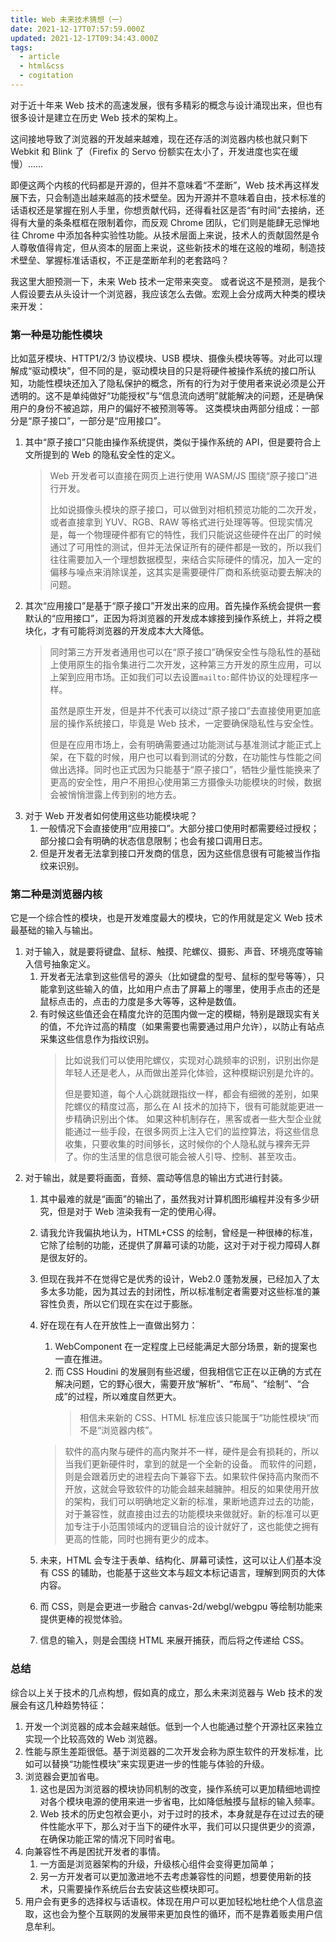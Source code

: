 ```yaml
---
title: Web 未来技术猜想（一）
date: 2021-12-17T07:57:59.000Z
updated: 2021-12-17T09:34:43.000Z
tags:
  - article
  - html&css
  - cogitation
---
```


对于近十年来 Web 技术的高速发展，很有多精彩的概念与设计涌现出来，但也有很多设计是建立在历史 Web 技术的架构上。

这间接地导致了浏览器的开发越来越难，现在还存活的浏览器内核也就只剩下 Webkit 和 Blink 了（Firefix 的 Servo 份额实在太小了，开发进度也实在缓慢）……

即便这两个内核的代码都是开源的，但并不意味着“不垄断”，Web 技术再这样发展下去，只会制造出越来越高的技术壁垒。因为开源并不意味着自由，技术标准的话语权还是掌握在别人手里，你想贡献代码，还得看社区是否“有时间”去接纳，还得有大量的条条框框在限制着你，而反观 Chrome 团队，它们则是能肆无忌惮地往 Chrome 中添加各种实验性功能。从技术层面上来说，技术人的贡献固然是令人尊敬值得肯定，但从资本的层面上来说，这些新技术的堆在这般的堆砌，制造技术壁垒、掌握标准话语权，不正是垄断牟利的老套路吗？

我这里大胆预测一下，未来 Web 技术一定带来突变。
或者说这不是预测，是我个人假设要去从头设计一个浏览器，我应该怎么去做。宏观上会分成两大种类的模块来开发：

### 第一种是功能性模块

比如蓝牙模块、HTTP1/2/3 协议模块、USB 模块、摄像头模块等等。对此可以理解成“驱动模块”，但不同的是，驱动模块目的只是将硬件被操作系统的接口所认知，功能性模块还加入了隐私保护的概念，所有的行为对于使用者来说必须是公开透明的。这不是单纯做好“功能授权”与“信息流向透明”就能解决的问题，还是确保用户的身份不被追踪，用户的偏好不被预测等等。
这类模块由两部分组成：一部分是“原子接口”，一部分是“应用接口”。

1. 其中“原子接口”只能由操作系统提供，类似于操作系统的 API，但是要符合上文所提到的 Web 的隐私安全性的定义。
   > Web 开发者可以直接在网页上进行使用 WASM/JS 围绕“原子接口”进行开发。
   >
   > 比如说摄像头模块的原子接口，可以做到对相机预览功能的二次开发，或者直接拿到 YUV、RGB、RAW 等格式进行处理等等。但现实情况是，每一个物理硬件都有它的特性，我们只能说这些硬件在出厂的时候通过了可用性的测试，但并无法保证所有的硬件都是一致的，所以我们往往需要加入一个理想数据模型，来结合实际硬件的情况，加入一定的偏移与噪点来消除误差，这其实是需要硬件厂商和系统驱动要去解决的问题。
1. 其次“应用接口”是基于“原子接口”开发出来的应用。首先操作系统会提供一套默认的“应用接口”，正因为将浏览器的开发成本嫁接到操作系统上，并将之模块化，才有可能将浏览器的开发成本大大降低。
   > 同时第三方开发者通用也可以在“原子接口”确保安全性与隐私性的基础上使用原生的指令集进行二次开发，这种第三方开发的原生应用，可以上架到应用市场。正如我们可以去设置`mailto:`邮件协议的处理程序一样。
   >
   > 虽然是原生开发，但是并不代表可以绕过“原子接口”去直接使用更加底层的操作系统接口，毕竟是 Web 技术，一定要确保隐私性与安全性。
   >
   > 但是在应用市场上，会有明确需要通过功能测试与基准测试才能正式上架，在下载的时候，用户也可以看到测试的分数，在功能性与性能之间做出选择。同时也正式因为只能基于“原子接口”，牺牲少量性能换来了更高的安全性，用户不用担心使用第三方摄像头功能模块的时候，数据会被悄悄泄露上传到别的地方去。
1. 对于 Web 开发者如何使用这些功能模块呢？
   1. 一般情况下会直接使用“应用接口”。大部分接口使用时都需要经过授权；部分接口会有明确的状态信息限制；也会有接口调用日志。
   1. 但是开发者无法拿到接口开发商的信息，因为这些信息很有可能被当作指纹来识别。

### 第二种是浏览器内核

它是一个综合性的模块，也是开发难度最大的模块，它的作用就是定义 Web 技术最基础的输入与输出。

1. 对于输入，就是要将键盘、鼠标、触摸、陀螺仪、摄影、声音、环境亮度等输入信号抽象定义。
   1. 开发者无法拿到这些信号的源头（比如键盘的型号、鼠标的型号等等），只能拿到这些输入的值，比如用户点击了屏幕上的哪里，使用手点击的还是鼠标点击的，点击的力度是多大等等，这种是数值。
   1. 有时候这些值还会在精度允许的范围内做一定的模糊，特别是跟现实有关的值，不允许过高的精度（如果需要也需要通过用户允许），以防止有站点采集这些信息作为指纹识别。
      > 比如说我们可以使用陀螺仪，实现对心跳频率的识别，识别出你是年轻人还是老人，从而做出差异化体验，这种模糊识别是允许的。
      >
      > 但是要知道，每个人心跳就跟指纹一样，都会有细微的差别，如果陀螺仪的精度过高，那么在 AI 技术的加持下，很有可能就能更进一步精确识别出个体。
      > 如果这种机制存在，黑客或者一些大型企业就能通过一些手段，在很多网页上注入它们的监控算法，将这些信息收集，只要收集的时间够长，这时候你的个人隐私就与裸奔无异了。你的生活里的信息很可能会被人引导、控制、甚至攻击。
1. 对于输出，就是要将画面，音频、震动等信息的输出方式进行封装。
   1. 其中最难的就是“画面”的输出了，虽然我对计算机图形编程并没有多少研究，但是对于 Web 渲染我有一定的使用心得。
   1. 请我允许我偏执地认为，HTML+CSS 的绘制，曾经是一种很棒的标准，它除了绘制的功能，还提供了屏幕可读的功能，这对于对于视力障碍人群是很友好的。
   1. 但现在我并不在觉得它是优秀的设计，Web2.0 蓬勃发展，已经加入了太多太多功能，因为其过去的封闭性，所以标准制定者需要对这些标准的兼容性负责，所以它们现在实在过于膨胀。
   1. 好在现在有人在开放性上一直做出努力：
      1. WebComponent 在一定程度上已经能满足大部分场景，新的提案也一直在推进。
      1. 而 CSS Houdini 的发展则有些迟缓，但我相信它正在以正确的方式在解决问题，它的野心很大，需要开放“解析”、“布局”、“绘制”、“合成”的过程，所以难度自然更大。
         > 相信未来新的 CSS、HTML 标准应该只能属于“功能性模块“而不是“浏览器内核”。

      > 软件的高内聚与硬件的高内聚并不一样，硬件是会有损耗的，所以当我们更新硬件时，拿到的就是一个全新的设备。
      > 而软件的问题，则是会跟着历史的进程去向下兼容下去。如果软件保持高内聚而不开放，这就会导致软件的功能会越来越臃肿。相反的如果使用开放的架构，我们可以明确地定义新的标准，果断地遗弃过去的功能，对于兼容性，就直接由过去的功能模块来做就好。新的标准可以更加专注于小范围领域内的逻辑自洽的设计就好了，这也能使之拥有更高的性能，同时也拥有更少的成本。

   1. 未来，HTML 会专注于表单、结构化、屏幕可读性，这可以让人们基本没有 CSS 的辅助，也能基于这些文本与超文本标记语言，理解到网页的大体内容。
   1. 而 CSS，则是会更进一步融合 canvas-2d/webgl/webgpu 等绘制功能来提供更棒的视觉体验。
   1. 信息的输入，则是会围绕 HTML 来展开捕获，而后将之传递给 CSS。

### 总结

综合以上关于技术的几点构想，假如真的成立，那么未来浏览器与 Web 技术的发展会有这几种趋势特征：

1. 开发一个浏览器的成本会越来越低。低到一个人也能通过整个开源社区来独立实现一个比较高效的 Web 浏览器。
2. 性能与原生差距很低。基于浏览器的二次开发会称为原生软件的开发标准，比如可以替换“功能性模块”来实现更进一步的性能与体验的升级。
3. 浏览器会更加省电。
   1. 这也是因为浏览器的模块协同机制的改变，操作系统可以更加精细地调控对各个模块电源的使用来进一步省电，比如降低触摸与鼠标的输入频率。
   1. Web 技术的历史包袱会更小，对于过时的技术，本身就是存在过过去的硬件性能水平下，那么对于当下的硬件水平，我们可以只提供更少的资源，在确保功能正常的情况下同时省电。
4. 向兼容性不再是困扰开发者的事情。
   1. 一方面是浏览器架构的升级，升级核心组件会变得更加简单；
   1. 另一方开发者可以更加激进地不去考虑兼容性的问题，想要使用新的技术，只需要操作系统后台去安装这些模块即可。
5. 用户会有更多的选择权与话语权。体现在用户可以更加轻松地杜绝个人信息盗取，这也会为整个互联网的发展带来更加良性的循环，而不是靠着贩卖用户信息牟利。
